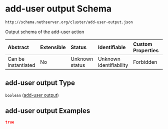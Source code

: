 # add-user output Schema

```txt
http://schema.nethserver.org/cluster/add-user-output.json
```

Output schema of the add-user action

| Abstract            | Extensible | Status         | Identifiable            | Custom Properties | Additional Properties | Access Restrictions | Defined In                                                                  |
| :------------------ | :--------- | :------------- | :---------------------- | :---------------- | :-------------------- | :------------------ | :-------------------------------------------------------------------------- |
| Can be instantiated | No         | Unknown status | Unknown identifiability | Forbidden         | Allowed               | none                | [add-user-output.json](cluster/add-user-output.json "open original schema") |

## add-user output Type

`boolean` ([add-user output](add-user-output.md))

## add-user output Examples

```json
true
```
